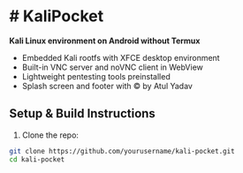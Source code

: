 # # KaliPocket

**Kali Linux environment on Android without Termux**

- Embedded Kali rootfs with XFCE desktop environment
- Built-in VNC server and noVNC client in WebView
- Lightweight pentesting tools preinstalled
- Splash screen and footer with ©️ by Atul Yadav

## Setup & Build Instructions

1. Clone the repo:

```bash
git clone https://github.com/yourusername/kali-pocket.git
cd kali-pocket

